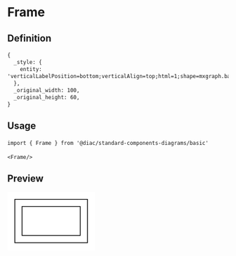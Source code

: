 # Frame

## Definition

```
{
  _style: { 
    entity: 'verticalLabelPosition=bottom;verticalAlign=top;html=1;shape=mxgraph.basic.frame;dx=10;whiteSpace=wrap;',
  },
  _original_width: 100,
  _original_height: 60,
}
```

## Usage

```
import { Frame } from '@diac/standard-components-diagrams/basic'

<Frame/>
```

## Preview

<img src="./frame.png" width="200"/>
